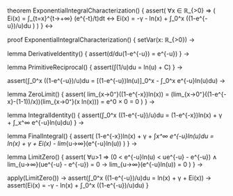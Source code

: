 theorem ExponentialIntegralCharacterization() {
  assert(
    ∀x ∈ ℝ_{>0} ⇒ (
      Ei(x) = ∫_{t=x}^{t→+∞} (e^{-t}/t)dt ↔
      Ei(x) = -γ - ln(x) + ∫_0^x ((1-e^{-u})/u)du
    )
  )
} ↔

proof ExponentialIntegralCharacterization() {
  setVar(x: ℝ_{>0}) →
  
  lemma DerivativeIdentity() {
    assert(d/du(1-e^{-u}) = e^{-u})
  } →
  
  lemma PrimitiveReciprocal() {
    assert(∫(1/u)du = ln(u) + C)
  } →
  
  assert(∫_0^x ((1-e^{-u})/u)du = 
    [(1-e^{-u})ln(u)]_0^x - ∫_0^x e^{-u}ln(u)du) →
    
  lemma ZeroLimit() {
    assert(
      lim_{x→0⁺}((1-e^{-x})ln(x)) = 
      (lim_{x→0⁺}((1-e^{-x}-(1-1))/x))(lim_{x→0⁺}(x ln(x))) = 
      e^0 × 0 = 0
    )
  } →
  
  lemma IntegralIdentity() {
    assert(∫_0^x ((1-e^{-u})/u)du = 
      (1-e^{-x})ln(x) + γ + ∫_x^∞ e^{-u}ln(u)du)
  } →
  
  lemma FinalIntegral() {
    assert(
      (1-e^{-x})ln(x) + γ + ∫_x^∞ e^{-u}ln(u)du =
      ln(x) + γ + Ei(x) - lim_{u→∞}(e^{-u}ln(u))
    )
  } →
  
  lemma LimitZero() {
    assert(
      ∀u>1 ⇒ (0 < e^{-u}ln(u) < ue^{-u} - e^{-u}) ∧
      lim_{u→∞}(ue^{-u} - e^{-u}) = 0 →
      lim_{u→∞}(e^{-u}ln(u)) = 0
    )
  } →
  
  apply(LimitZero()) →
  assert(∫_0^x ((1-e^{-u})/u)du = ln(x) + γ + Ei(x)) →
  assert(Ei(x) = -γ - ln(x) + ∫_0^x ((1-e^{-u})/u)du)
}